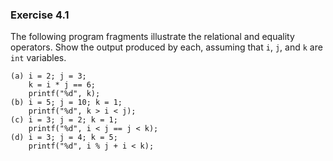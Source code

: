 ### Exercise 4.1
The following program fragments illustrate the relational and equality
operators. Show the output produced by each, assuming that `i`, `j`, and `k` are
`int` variables.

```
(a) i = 2; j = 3;
    k = i * j == 6;
    printf("%d", k);
(b) i = 5; j = 10; k = 1;
    printf("%d", k > i < j);
(c) i = 3; j = 2; k = 1;
    printf("%d", i < j == j < k);
(d) i = 3; j = 4; k = 5;
    printf("%d", i % j + i < k);
```

<!--
### Solution

(a) 1  
(b) 1  
(c) 1  
(d) 0
